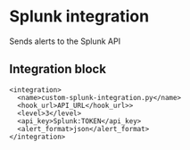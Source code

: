 # Splunk integration
Sends alerts to the Splunk API

## Integration block
```
<integration>
  <name>custom-splunk-integration.py</name>
  <hook_url>API_URL</hook_url>>
  <level>3</level>
  <api_key>Splunk:TOKEN</api_key>
  <alert_format>json</alert_format>
</integration>
```